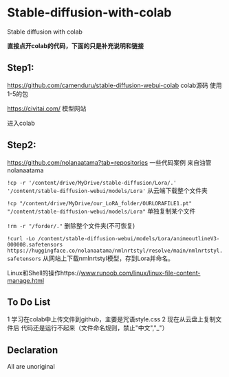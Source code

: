 # Stable-diffusion-with-colab
Stable diffusion with colab

**直接点开colab的代码，下面的只是补充说明和链接**

## Step1:
https://github.com/camenduru/stable-diffusion-webui-colab
colab源码
使用1-5的包

https://civitai.com/
模型网站

进入colab
## Step2:
https://github.com/nolanaatama?tab=repositories
一些代码案例
来自油管nolanaatama

```!cp -r '/content/drive/MyDrive/stable-diffusion/Lora/.' '/content/stable-diffusion-webui/models/Lora'```
从云端下载整个文件夹

```!cp "/content/drive/MyDrive/our_LoRA_folder/OURLORAFILE1.pt" "/content/stable-diffusion-webui/models/Lora"```
单独复制某个文件

```!rm -r "/forder/."```
删除整个文件夹(不可恢复)

```!curl -Lo /content/stable-diffusion-webui/models/Lora/animeoutlineV3-000008.safetensors https://huggingface.co/nolanaatama/nmlnrtstyl/resolve/main/nmlnrtstyl.safetensors```
从网站上下载nmlnrtstyl模型，存到Lora并命名。

Linux和Shell的操作https://www.runoob.com/linux/linux-file-content-manage.html

## To Do List
1 学习在colab中上传文件到github，主要是咒语style.css
2 现在从云盘上复制文件后 代码还是运行不起来（文件命名规则，禁止"中文","_"）

## Declaration
All are unoriginal

